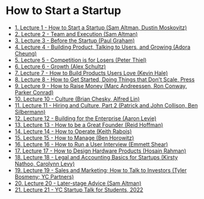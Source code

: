 # How to Start a Startup

- [1. Lecture 1 - How to Start a Startup (Sam Altman, Dustin Moskovitz)]()
- [2. Lecture 2 - Team and Execution (Sam Altman)]()
- [3. Lecture 3 - Before the Startup (Paul Graham)]()
- [4. Lecture 4 - Building Product, Talking to Users, and Growing (Adora Cheung)]()
- [5. Lecture 5 - Competition is for Losers (Peter Thiel)]()
- [6. Lecture 6 - Growth (Alex Schultz)]()
- [7. Lecture 7 - How to Build Products Users Love (Kevin Hale)]()
- [8. Lecture 8 - How to Get Started, Doing Things that Don't Scale, Press]()
- [9. Lecture 9 - How to Raise Money (Marc Andreessen, Ron Conway, Parker Conrad)]()
- [10. Lecture 10 - Culture (Brian Chesky, Alfred Lin)]()
- [11. Lecture 11 - Hiring and Culture, Part 2 (Patrick and John Collison, Ben Silbermann)]()
- [12. Lecture 12 - Building for the Enterprise (Aaron Levie)]()
- [13. Lecture 13 - How to be a Great Founder (Reid Hoffman)]()
- [14. Lecture 14 - How to Operate (Keith Rabois)]()
- [15. Lecture 15 - How to Manage (Ben Horowitz)]()
- [16. Lecture 16 - How to Run a User Interview (Emmett Shear)]()
- [17. Lecture 17 - How to Design Hardware Products (Hosain Rahman)]()
- [18. Lecture 18 - Legal and Accounting Basics for Startups (Kirsty Nathoo, Carolynn Levy)]()
- [19. Lecture 19 - Sales and Marketing; How to Talk to Investors (Tyler Bosmeny; YC Partners)]()
- [20. Lecture 20 - Later-stage Advice (Sam Altman)]()
- [21. Lecture 21 - YC Startup Talk for Students, 2022]()
